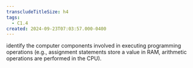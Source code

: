```yaml
---
transcludeTitleSize: h4
tags:
  - C1.4
created: 2024-09-23T07:03:57.000-0400
---
```

identify the computer components involved in executing programming operations (e.g., assignment statements store a value in RAM, arithmetic operations are performed in the CPU).